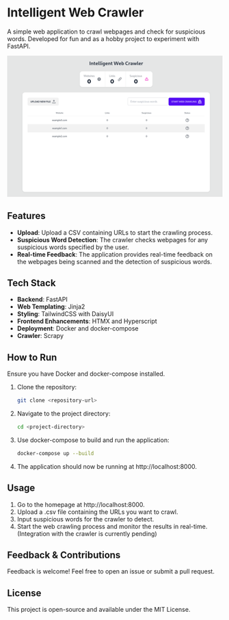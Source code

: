 # Intelligent Web Crawler

A simple web application to crawl webpages and check for suspicious words. Developed for fun and as a hobby project to experiment with FastAPI.

![img.png](app/static/img/showcase.png)

## Features

- **Upload**: Upload a CSV containing URLs to start the crawling process.
- **Suspicious Word Detection**: The crawler checks webpages for any suspicious words specified by the user.
- **Real-time Feedback**: The application provides real-time feedback on the webpages being scanned and the detection of suspicious words.
  
## Tech Stack

- **Backend**: FastAPI
- **Web Templating**: Jinja2
- **Styling**: TailwindCSS with DaisyUI
- **Frontend Enhancements**: HTMX and Hyperscript
- **Deployment**: Docker and docker-compose
- **Crawler**: Scrapy

## How to Run

Ensure you have Docker and docker-compose installed.

1. Clone the repository:
   ```bash
   git clone <repository-url>
    ```
2. Navigate to the project directory:
    ```bash
    cd <project-directory>
    ```
3. Use docker-compose to build and run the application:
    ```bash
    docker-compose up --build
    ```
4. The application should now be running at http://localhost:8000.

## Usage
1. Go to the homepage at http://localhost:8000.
2. Upload a .csv file containing the URLs you want to crawl.
3. Input suspicious words for the crawler to detect.
4. Start the web crawling process and monitor the results in real-time. (Integration with the crawler is currently pending)
## Feedback & Contributions
Feedback is welcome! Feel free to open an issue or submit a pull request.

## License
This project is open-source and available under the MIT License.
